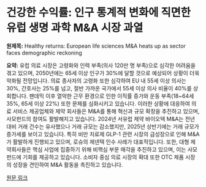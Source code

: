 # 건강한 수익률: 인구 통계적 변화에 직면한 유럽 생명 과학 M&A 시장 과열

**원제목:** Healthy returns: European life sciences M&amp;A heats up as sector faces demographic reckoning

**요약:** 유럽 의료 시장은 고령화와 인력 부족(의사 120만 명 부족)으로 심각한 어려움을 겪고 있으며, 2050년에는 65세 이상 인구가 30%에 달할 것으로 예상되어 상황이 더욱 악화될 전망입니다.  의료 종사자의 고령화 또한 심각하여 EU 내 55세 이상 의사는 30%, 간호사는 25%를 넘고, 절반 가까운 국가에서 55세 이상 의사 비율이 40%를 상회합니다. 팬데믹 이후 열악한 근무 환경으로 인한 이직률 증가와 운동 부족(18~64세 35%, 65세 이상 22%) 또한 문제를 심화시키고 있습니다.  이러한 상황에 대응하여 의료 서비스 제공업체와 제약 회사들은 M&A를 통해 혁신과 규모 확장을 추진하고 있으며, 사모펀드의 참여도 활발해지고 있습니다.  2024년 서유럽 제약 바이오텍 M&A는 전년 대비 거래 건수는 유사했으나 거래 규모는 감소했지만, 2025년 상반기에는 거래 규모가 증가세를 보이고 있습니다. 특히 비만 치료제 GLP-1 관련 시장의 급성장으로 인해 M&A가 활발하게 진행되고 있으며, 로슈의 제넨텍 인수 사례가 대표적입니다.  또한, 대형 제약회사들은 핵심 사업에 집중하기 위해 비핵심 부문 매각을 추진하고 있으며, 이는 사모펀드에 기회를 제공하고 있습니다.  소비자 중심 의료 시장의 확대 또한 OTC 제품 시장의 성장을 견인하여 M&A 활동을 촉진하고 있습니다.

[원문 링크](https://www.lexology.com/library/detail.aspx?g=e4e35306-e987-4322-89ba-a0f0c7549f04)
